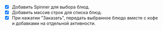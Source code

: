 - [X] Добавить Spinner для выбора блюд.
- [X] Добавить массив строк для списка блюд.
- [X] При нажатии "Заказать", передать выбранное блюдо вместе с кофе и добавками на отдельной активности.